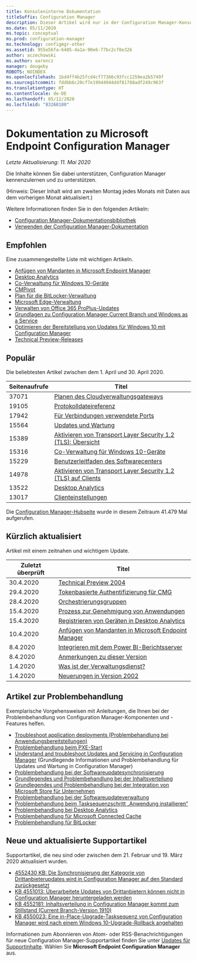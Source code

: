 ```yaml
---
title: Konsoleninterne Dokumentation
titleSuffix: Configuration Manager
description: Dieser Artikel wird nur in der Configuration Manager-Konsole angezeigt.
ms.date: 05/11/2020
ms.topic: conceptual
ms.prod: configuration-manager
ms.technology: configmgr-other
ms.assetid: 955e56fa-6485-4a1a-90e6-77bc2cf8e326
author: aczechowski
ms.author: aaroncz
manager: dougeby
ROBOTS: NOINDEX
ms.openlocfilehash: 1bd4ff4b25fcd4cf77366c93fcc1259ea2b5749f
ms.sourcegitcommit: fddbb6c20cf7e19944944d4f81788adf249c963f
ms.translationtype: HT
ms.contentlocale: de-DE
ms.lasthandoff: 05/12/2020
ms.locfileid: "83268180"
---
```

<!-- 
- Feature 1357546
- This page displays in-console, under the Community workspace, Documentation node. 
- Don't use any relative links; must be full https://docs.microsoft.com and language neutral
- Process: https://microsoft.sharepoint.com/teams/ConfigMgr/Documents/ContentPub/Data%20collection%20process%20for%20Feature%201357546%20In-console%20documentation.docx?web=1
-->

# <a name="microsoft-endpoint-configuration-manager-documentation"></a>Dokumentation zu Microsoft Endpoint Configuration Manager

*Letzte Aktualisierung: 11. Mai 2020*

Die Inhalte können Sie dabei unterstützen, Configuration Manager kennenzulernen und zu unterstützen.

(Hinweis: Dieser Inhalt wird am zweiten Montag jedes Monats mit Daten aus dem vorherigen Monat aktualisiert.)

Weitere Informationen finden Sie in den folgenden Artikeln:

- [Configuration Manager-Dokumentationsbibliothek](https://docs.microsoft.com/mem/configmgr)  
- [Verwenden der Configuration Manager-Dokumentation](https://docs.microsoft.com/mem/configmgr/core/understand/use-docs)

## <a name="recommended"></a>Empfohlen

Eine zusammengestellte Liste mit wichtigen Artikeln.

- [Anfügen von Mandanten in Microsoft Endpoint Manager](https://docs.microsoft.com/mem/configmgr/tenant-attach/device-sync-actions)
- [Desktop Analytics](https://docs.microsoft.com/mem/configmgr/desktop-analytics/overview)
- [Co-Verwaltung für Windows 10-Geräte](https://docs.microsoft.com/mem/configmgr/comanage/overview)  
- [CMPivot](https://docs.microsoft.com/mem/configmgr/core/servers/manage/cmpivot)  
- [Plan für die BitLocker-Verwaltung](https://docs.microsoft.com/mem/configmgr/protect/plan-design/bitlocker-management)  
- [Microsoft Edge-Verwaltung](https://docs.microsoft.com/mem/configmgr/apps/deploy-use/deploy-edge)  
- [Verwalten von Office 365 ProPlus-Updates](https://docs.microsoft.com/mem/configmgr/sum/deploy-use/manage-office-365-proplus-updates)  
- [Grundlagen zu Configuration Manager Current Branch und Windows as a Service](https://docs.microsoft.com/mem/configmgr/core/understand/configuration-manager-and-windows-as-service)
- [Optimieren der Bereitstellung von Updates für Windows 10 mit Configuration Manager](https://docs.microsoft.com/mem/configmgr/sum/deploy-use/optimize-windows-10-update-delivery)
- [Technical Preview-Releases](https://docs.microsoft.com/mem/configmgr/core/get-started/technical-preview)

## <a name="trending"></a>Populär

Die beliebtesten Artikel zwischen dem 1. April und 30. April 2020.

| Seitenaufrufe | Titel |
|------------|-------|
| 37071 | [Planen des Cloudverwaltungsgateways](https://docs.microsoft.com/mem/configmgr/core/clients/manage/cmg/plan-cloud-management-gateway) |
| 19105 | [Protokolldateireferenz](https://docs.microsoft.com/mem/configmgr/core/plan-design/hierarchy/log-files) |
| 17942 | [Für Verbindungen verwendete Ports](https://docs.microsoft.com/mem/configmgr/core/plan-design/hierarchy/ports) |
| 15564 | [Updates und Wartung](https://docs.microsoft.com/mem/configmgr/core/servers/manage/updates) |
| 15389 | [Aktivieren von Transport Layer Security 1.2 (TLS): Übersicht](https://docs.microsoft.com/mem/configmgr/core/plan-design/security/enable-tls-1-2) |
| 15316 | [Co-Verwaltung für Windows 10-Geräte](https://docs.microsoft.com/mem/configmgr/comanage/overview) |
| 15229 | [Benutzerleitfaden des Softwarecenters](https://docs.microsoft.com/mem/configmgr/core/understand/software-center) |
| 14978 | [Aktivieren von Transport Layer Security 1.2 (TLS) auf Clients](https://docs.microsoft.com/mem/configmgr/core/plan-design/security/enable-tls-1-2-client) |
| 13522 | [Desktop Analytics](https://docs.microsoft.com/mem/configmgr/desktop-analytics/overview) |
| 13017 | [Clienteinstellungen](https://docs.microsoft.com/mem/configmgr/core/clients/deploy/about-client-settings) |

Die [Configuration Manager-Hubseite](https://docs.microsoft.com/mem/configmgr/) wurde in diesem Zeitraum 41.479 Mal aufgerufen.

## <a name="recently-updated"></a>Kürzlich aktualisiert

Artikel mit einem zeitnahen und wichtigem Update.

| Zuletzt überprüft | Titel |
|---------------|-------|
| 30.4.2020 | [Technical Preview 2004](https://docs.microsoft.com/mem/configmgr/core/get-started/2020/technical-preview-2004) |
| 29.4.2020 | [Tokenbasierte Authentifizierung für CMG](https://docs.microsoft.com/mem/configmgr/core/clients/deploy/deploy-clients-cmg-token) |
| 28.4.2020 | [Orchestrierungsgruppen](https://docs.microsoft.com/mem/configmgr/sum/deploy-use/orchestration-groups) |
| 15.4.2020 | [Prozess zur Genehmigung von Anwendungen](https://docs.microsoft.com/mem/configmgr/develop/apps/application-approval-process) |
| 15.4.2020 | [Registrieren von Geräten in Desktop Analytics](https://docs.microsoft.com/mem/configmgr/desktop-analytics/enroll-devices) |
| 10.4.2020 | [Anfügen von Mandanten in Microsoft Endpoint Manager](https://docs.microsoft.com/mem/configmgr/tenant-attach/device-sync-actions) |
| 8\.4.2020 | [Integrieren mit dem Power BI-Berichtsserver](https://docs.microsoft.com/mem/configmgr/core/servers/manage/powerbi-report-server) |
| 8\.4.2020 | [Anmerkungen zu dieser Version](https://docs.microsoft.com/mem/configmgr/core/servers/deploy/install/release-notes) |
| 1\.4.2020 | [Was ist der Verwaltungsdienst?](https://docs.microsoft.com/mem/configmgr/develop/adminservice/overview) |
| 1\.4.2020 | [Neuerungen in Version 2002](https://docs.microsoft.com/mem/configmgr/core/plan-design/changes/whats-new-in-version-2002) |

## <a name="troubleshooting-articles"></a>Artikel zur Problembehandlung

Exemplarische Vorgehensweisen mit Anleitungen, die Ihnen bei der Problembehandlung von Configuration Manager-Komponenten und -Features helfen.

- [Troubleshoot application deployments (Problembehandlung bei Anwendungsbereitstellungen)](https://docs.microsoft.com/mem/configmgr/apps/understand/app-deployment-technical-reference)
- [Problembehandlung beim PXE-Start](https://support.microsoft.com/help/4468612)
- [Understand and troubleshoot Updates and Servicing in Configuration Manager](https://support.microsoft.com/help/4490424) (Grundlegende Informationen und Problembehandlung für Updates und Wartung in Configuration Manager)
- [Problembehandlung bei der Softwareupdatesynchronisierung](https://support.microsoft.com/help/10059)
- [Grundlegendes und Problembehandlung bei der Inhaltsverteilung](https://support.microsoft.com/help/4482728)
- [Grundlegendes und Problembehandlung bei der Integration von Microsoft Store für Unternehmen](https://docs.microsoft.com/mem/configmgr/apps/deploy-use/troubleshoot-microsoft-store-for-business-integration)
- [Problembehandlung bei der Softwareupdateverwaltung](https://support.microsoft.com/help/10680)
- [Problembehandlung beim Tasksequenzschritt „Anwendung installieren“](https://support.microsoft.com/help/18408/)
- [Problembehandlung bei Desktop Analytics](https://docs.microsoft.com/mem/configmgr/desktop-analytics/troubleshooting)
- [Problembehandlung für Microsoft Connected Cache](https://docs.microsoft.com/mem/configmgr/core/servers/deploy/configure/troubleshoot-microsoft-connected-cache)
- [Problembehandlung für BitLocker](https://docs.microsoft.com/mem/configmgr/protect/tech-ref/bitlocker/troubleshoot)

## <a name="new-and-updated-support-articles"></a>Neue und aktualisierte Supportartikel

Supportartikel, die neu sind oder zwischen dem 21. Februar und 19. März 2020 aktualisiert wurden.

- [4552430 KB: Die Synchronisierung der Kategorie von Drittanbieterupdates wird in Configuration Manager auf den Standard zurückgesetzt](https://support.microsoft.com/help/4552430)
- [KB 4551013: Überarbeitete Updates von Drittanbietern können nicht in Configuration Manager heruntergeladen werden](https://support.microsoft.com/help/4551013)
- [KB 4552181: Inhaltsverteilung in Configuration Manager kommt zum Stillstand (Current Branch-Version 1910)](https://support.microsoft.com/help/4552181)
- [KB 4550023: Eine in-Place-Upgrade-Tasksequenz von Configuration Manager wird nach einem Windows 10-Upgrade-Rollback angehalten](https://support.microsoft.com/help/4550023)

Informationen zum Abonnieren von Atom- oder RSS-Benachrichtigungen für neue Configuration Manager-Supportartikel finden Sie unter [Updates für Supportinhalte](https://support.microsoft.com/help/4089498/). Wählen Sie **Microsoft Endpoint Configuration Manager** aus.  
